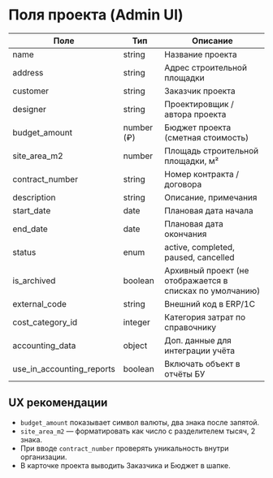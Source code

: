 # Поля проекта (Admin UI)

| Поле | Тип | Описание |
|------|-----|----------|
| name | string | Название проекта |
| address | string | Адрес строительной площадки |
| customer | string | Заказчик проекта |
| designer | string | Проектировщик / автора проекта |
| budget_amount | number (₽) | Бюджет проекта (сметная стоимость) |
| site_area_m2 | number | Площадь строительной площадки, м² |
| contract_number | string | Номер контракта / договора |
| description | string | Описание, примечания |
| start_date | date | Плановая дата начала |
| end_date | date | Плановая дата окончания |
| status | enum | active, completed, paused, cancelled |
| is_archived | boolean | Архивный проект (не отображается в списках по умолчанию) |
| external_code | string | Внешний код в ERP/1С |
| cost_category_id | integer | Категория затрат по справочнику |
| accounting_data | object | Доп. данные для интеграции учёта |
| use_in_accounting_reports | boolean | Включать объект в отчёты БУ |

## UX рекомендации
- `budget_amount` показывает символ валюты, два знака после запятой.
- `site_area_m2` — форматировать как число с разделителем тысяч, 2 знака.
- При вводе `contract_number` проверять уникальность внутри организации.
- В карточке проекта выводить Заказчика и Бюджет в шапке. 